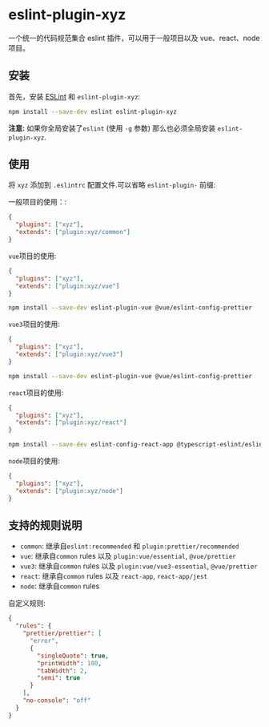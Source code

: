 # eslint-plugin-xyz

一个统一的代码规范集合 eslint 插件，可以用于一般项目以及 vue、react、node 项目。

## 安装

首先，安装 [ESLint](http://eslint.org) 和 `eslint-plugin-xyz`:

```bash
npm install --save-dev eslint eslint-plugin-xyz
```

**注意:** 如果你全局安装了`eslint` (使用 `-g` 参数) 那么也必须全局安装 `eslint-plugin-xyz`.

## 使用

将 `xyz` 添加到 `.eslintrc` 配置文件.可以省略 `eslint-plugin-` 前缀:

一般项目的使用：:

```json
{
  "plugins": ["xyz"],
  "extends": ["plugin:xyz/common"]
}
```

`vue`项目的使用:

```json
{
  "plugins": ["xyz"],
  "extends": ["plugin:xyz/vue"]
}
```

```bash
npm install --save-dev eslint-plugin-vue @vue/eslint-config-prettier
```

`vue3`项目的使用:

```json
{
  "plugins": ["xyz"],
  "extends": ["plugin:xyz/vue3"]
}
```

```bash
npm install --save-dev eslint-plugin-vue @vue/eslint-config-prettier
```

`react`项目的使用:

```json
{
  "plugins": ["xyz"],
  "extends": ["plugin:xyz/react"]
}
```

```bash
npm install --save-dev eslint-config-react-app @typescript-eslint/eslint-plugin@^4.0.0 @typescript-eslint/parser@^4.0.0 babel-eslint@^10.0.0 eslint@^7.5.0 eslint-plugin-flowtype@^5.2.0 eslint-plugin-import@^2.22.0 eslint-plugin-jsx-a11y@^6.3.1 eslint-plugin-react@^7.20.3 eslint-plugin-react-hooks@^4.0.8
```

`node`项目的使用:

```json
{
  "plugins": ["xyz"],
  "extends": ["plugin:xyz/node"]
}
```

## 支持的规则说明

- `common`: 继承自`eslint:recommended` 和 `plugin:prettier/recommended`
- `vue`: 继承自`common` rules 以及 `plugin:vue/essential`, `@vue/prettier`
- `vue3`: 继承自`common` rules 以及 `plugin:vue/vue3-essential`, `@vue/prettier`
- `react`: 继承自`common` rules 以及 `react-app`, `react-app/jest`
- `node`: 继承自`common` rules

自定义规则:

```json
{
  "rules": {
    "prettier/prettier": [
      "error",
      {
        "singleQuote": true,
        "printWidth": 100,
        "tabWidth": 2,
        "semi": true
      }
    ],
    "no-console": "off"
  }
}
```
